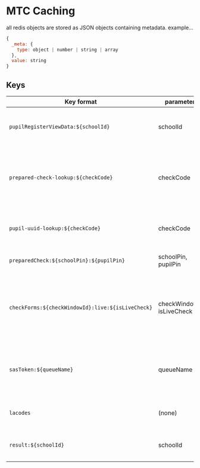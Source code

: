 # MTC Caching

all redis objects are stored as JSON objects containing metadata.
example...

``` javascript
{
  _meta: {
    type: object | number | string | array
  },
  value: string
}
```

## Keys

Key format | parameters | Description
--- | --- | ---
`pupilRegisterViewData:${schoolId}` | schoolId | pupil register view dataset by school id
`prepared-check-lookup:${checkCode}` | checkCode| enables look up of key used to store a prepared check entry by check code
`pupil-uuid-lookup:${checkCode}` | checkCode | enables look up of pupil uuid by a check code
`preparedCheck:${schoolPin}:${pupilPin}` | schoolPin, pupilPin | check payload for a pupil
 `checkForms:${checkWindowId}:live:${isLiveCheck}` | checkWindowId, isLiveCheck | returns active check forms for specified check window and form type
 `sasToken:${queueName}` | queueName | returns the active sas token for the specified storage queue
 `lacodes` | (none) | returns the set of LA codes for schools
`result:${schoolId}` | schoolId | returns the school results dataset

